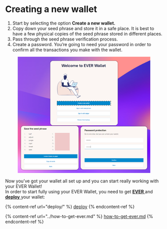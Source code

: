 # Creating a new wallet

1. Start by selecting the option **Create a new wallet.**
2. Copy down your seed phrase and store it in a safe place. It is best to have a few physical copies of the seed phrase stored in different places.&#x20;
3. Pass through the seed phrase verification process.&#x20;
4. Create a password. You’re going to need your password in order to confirm all the transactions you make with the wallet.

<figure><img src="../../.gitbook/assets/image (7).png" alt=""><figcaption></figcaption></figure>

Now you’ve got your wallet all set up and you can start really working with your EVER Wallet!\
In order to start fully using your EVER Wallet, you need to get [**EVER** ](../how-to-get-ever.md)and [**deploy** ](deploy/)your wallet:

{% content-ref url="deploy/" %}
[deploy](deploy/)
{% endcontent-ref %}

{% content-ref url="../how-to-get-ever.md" %}
[how-to-get-ever.md](../how-to-get-ever.md)
{% endcontent-ref %}

